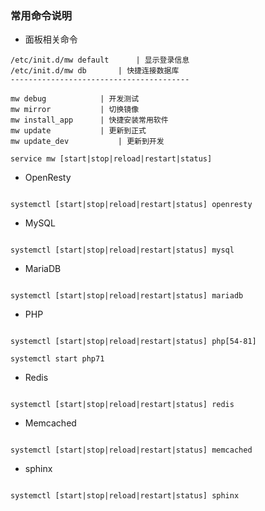 ### 常用命令说明


- 面板相关命令

```
/etc/init.d/mw default		| 显示登录信息
/etc/init.d/mw db 		| 快捷连接数据库
----------------------------------------

mw debug			| 开发测试
mw mirror			| 切换镜像
mw install_app		| 快捷安装常用软件
mw update 			| 更新到正式
mw update_dev			| 更新到开发

service mw [start|stop|reload|restart|status]
```

- OpenResty

```

systemctl [start|stop|reload|restart|status] openresty 

```

- MySQL

```

systemctl [start|stop|reload|restart|status] mysql 

```

- MariaDB

```

systemctl [start|stop|reload|restart|status] mariadb 

```

- PHP

```

systemctl [start|stop|reload|restart|status] php[54-81] 

systemctl start php71
```

- Redis

```

systemctl [start|stop|reload|restart|status] redis

```

- Memcached

```

systemctl [start|stop|reload|restart|status] memcached

```


- sphinx

```

systemctl [start|stop|reload|restart|status] sphinx

```
